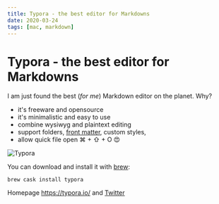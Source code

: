 ```yaml
---
title: Typora - the best editor for Markdowns
date: 2020-03-24
tags: [mac, markdown]
---
```


# Typora - the best editor for Markdowns

I am just found the best (*for me*) Markdown editor on the planet. Why?

- it's freeware and opensource
- it's minimalistic and easy to use
- combine wysiwyg and plaintext editing 
- support folders, [front matter](https://jekyllrb.com/docs/front-matter/), custom styles, 
- allow quick file open ⌘ + ⇧ + O 😍

![Typora](/mac/Typora.png)

You can download and install it with [brew](https://brew.sh/index_cs):

```shell
brew cask install typora
```

Homepage https://typora.io/ and [Twitter](https://twitter.com/typora)
